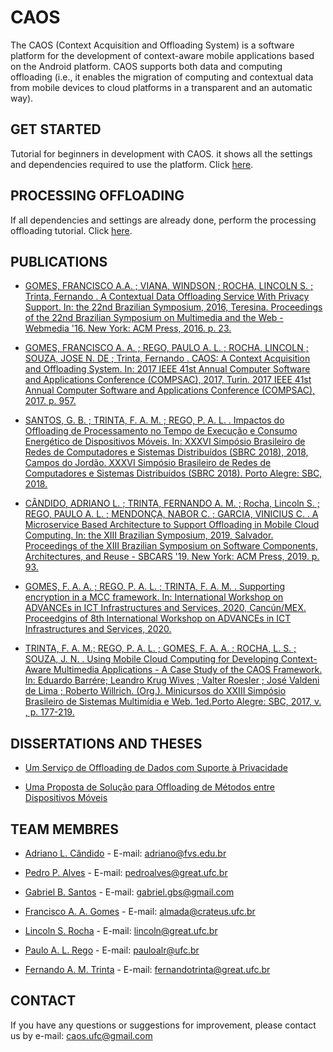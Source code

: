 # CAOS
The CAOS (Context Acquisition and Offloading System) is a software platform for the development of context-aware mobile applications based on the Android platform. CAOS supports both data and computing offloading (i.e., it enables the migration of computing and contextual data from mobile devices to cloud platforms in a transparent and an automatic way).

## **GET STARTED**

Tutorial for beginners in development with CAOS. it shows all the settings and dependencies required to use the platform. Click [here](Get_Started.md).

## **PROCESSING OFFLOADING**

If all dependencies and settings are already done, perform the processing offloading tutorial. Click [here](Processing.md).

## **PUBLICATIONS**

- [GOMES, FRANCISCO A.A. ; VIANA, WINDSON ; ROCHA, LINCOLN S. ; Trinta, Fernando . A Contextual Data Offloading Service With Privacy Support. In: the 22nd Brazilian Symposium, 2016, Teresina. Proceedings of the 22nd Brazilian Symposium on Multimedia and the Web - Webmedia '16. New York: ACM Press, 2016. p. 23.](https://dl.acm.org/doi/abs/10.1145/2976796.2976860)

- [GOMES, FRANCISCO A. A. ; REGO, PAULO A. L. ; ROCHA, LINCOLN ; SOUZA, JOSE N. DE ; Trinta, Fernando . CAOS: A Context Acquisition and Offloading System. In: 2017 IEEE 41st Annual Computer Software and Applications Conference (COMPSAC), 2017, Turin. 2017 IEEE 41st Annual Computer Software and Applications Conference (COMPSAC), 2017. p. 957.](https://ieeexplore.ieee.org/abstract/document/8029723)

- [SANTOS, G. B. ; TRINTA, F. A. M. ; REGO, P. A. L. . Impactos do Offloading de Processamento no Tempo de Execução e Consumo Energético de Dispositivos Móveis. In: XXXVI Simpósio Brasileiro de Redes de Computadores e Sistemas Distribuídos (SBRC 2018), 2018, Campos do Jordão. XXXVI Simpósio Brasileiro de Redes de Computadores e Sistemas Distribuídos (SBRC 2018). Porto Alegre: SBC, 2018.](https://ojs.sbc.org.br/index.php/sbrc/article/view/2493)

- [CÂNDIDO, ADRIANO L. ; TRINTA, FERNANDO A. M. ; Rocha, Lincoln S. ; REGO, PAULO A. L. ; MENDONÇA, NABOR C. ; GARCIA, VINICIUS C. . A Microservice Based Architecture to Support Offloading in Mobile Cloud Computing. In: the XIII Brazilian Symposium, 2019, Salvador. Proceedings of the XIII Brazilian Symposium on Software Components, Architectures, and Reuse - SBCARS '19. New York: ACM Press, 2019. p. 93.](https://dl.acm.org/doi/abs/10.1145/3357141.3357148)

- [GOMES, F. A. A. ; REGO, P. A. L. ; TRINTA, F. A. M. . Supporting encryption in a MCC framework. In: International Workshop on ADVANCEs in ICT Infrastructures and Services, 2020, Cancún/MEX. Proceedgins of 8th International Workshop on ADVANCEs in ICT Infrastructures and Services, 2020.](https://lrsm.ibisc.univ-evry.fr/ADVANCE2020/programme/ProceedingsADVANCE2020.pdf)

- [TRINTA, F. A. M.; REGO, P. A. L. ; GOMES, F. A. A. ; ROCHA, L. S. ; SOUZA, J. N. . Using Mobile Cloud Computing for Developing Context-Aware Multimedia Applications - A Case Study of the CAOS Framework. In: Eduardo Barrére; Leandro Krug Wives ; Valter Roesler ; José Valdeni de Lima ; Roberto Willrich. (Org.). Minicursos do XXIII Simpósio Brasileiro de Sistemas Multimídia e Web. 1ed.Porto Alegre: SBC, 2017, v. , p. 177-219.](https://dl.acm.org/doi/10.1145/3126858.3131635)

## **DISSERTATIONS AND THESES**

- [Um Serviço de Offloading de Dados com Suporte à Privacidade](http://www.mdcc.ufc.br/teses/doc_download/330-249-francisco-anderson-de-almada-gomes)

- [Uma Proposta de Solução para Offloading de Métodos entre Dispositivos Móveis](http://www.repositorio.ufc.br/bitstream/riufc/28930/3/2017_dis_gbsantos.pdf)

## **TEAM MEMBRES**

* [Adriano L. Cândido](http://lattes.cnpq.br/1894380906052388) - E-mail: adriano@fvs.edu.br

* [Pedro P. Alves](http://lattes.cnpq.br/0547229021049089) - E-mail: pedroalves@great.ufc.br

* [Gabriel B. Santos](http://lattes.cnpq.br/3544370603825349) - E-mail: gabriel.gbs@gmail.com 

* [Francisco A. A. Gomes](http://lattes.cnpq.br/5271246957499974) - E-mail: almada@crateus.ufc.br

* [Lincoln S. Rocha](http://lattes.cnpq.br/0656977742590515) - E-mail: lincoln@great.ufc.br

* [Paulo A. L. Rego](http://lattes.cnpq.br/6631267110894080) - E-mail: pauloalr@ufc.br

* [Fernando A. M. Trinta](http://lattes.cnpq.br/8908026219336623) - E-mail: fernandotrinta@great.ufc.br 

## **CONTACT**

If you have any questions or suggestions for improvement, please contact us by e-mail: caos.ufc@gmail.com

